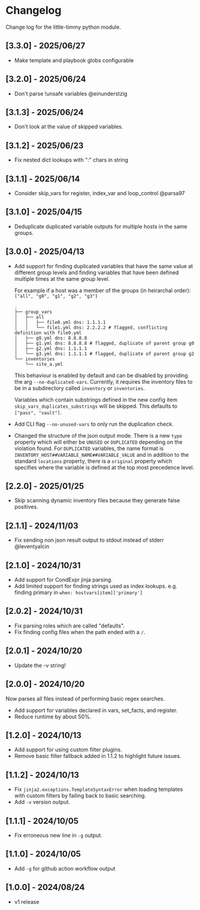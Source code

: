 # Changelog

Change log for the little-timmy python module.

## [3.3.0] - 2025/06/27

- Make template and playbook globs configurable

## [3.2.0] - 2025/06/24

- Don't parse !unsafe variables @einunderstzig

## [3.1.3] - 2025/06/24

- Don't look at the value of skipped variables.

## [3.1.2] - 2025/06/23

- Fix nested dict lookups with ":" chars in string

## [3.1.1] - 2025/06/14

- Consider skip_vars for register, index_var and loop_control @parsa97

## [3.1.0] - 2025/04/15

- Deduplicate duplicated variable outputs for multiple hosts in the same groups.

## [3.0.0] - 2025/04/13

- Add support for finding duplicated variables that have the same value at different group levels and finding variables that have been defined
multiple times at the same group level.

    For example if a host was a member of the groups (in heirarchal order): `["all", "g0", "g1", "g2", "g3"]`

    ```text
    .
    ├── group_vars
    │   ├── all
    │   │   ├── file0.yml dns: 1.1.1.1
    │   │   └── file1.yml dns: 2.2.2.2 # flagged, conflicting definition with file0.yml
    │   ├── g0.yml dns: 8.8.8.8
    │   ├── g1.yml dns: 8.8.8.8 # flagged, duplicate of parent group g0
    │   ├── g2.yml dns: 1.1.1.1
    │   └── g3.yml dns: 1.1.1.1 # flagged, duplicate of parent group g2
    └── inventories
        └── site_a.yml
    ```

    This behaviour is enabled by default and can be disabled by providing the arg `--no-duplicated-vars`. Currently, it requires the inventory files to
    be in a subdirectory called `inventory` or `inventories`.

    Variables which contain substrings defined in the new config item `skip_vars_duplicates_substrings` will be skipped.
    This defaults to `["pass", "vault"]`.

- Add CLI flag `--no-unused-vars` to only run the duplication check.
- Changed the structure of the json output mode. There is a new `type` property which will either be `UNUSED` or `DUPLICATED` depending on the
violation found. For `DUPLICATED` variables, the name format is `INVENTORY_HOST##VARIABLE_NAME##VARIABLE_VALUE` and in addition to the standard
`locations` property, there is a `original` property which specifies where the variable is defined at the top most precedence level.

## [2.2.0] - 2025/01/25

- Skip scanning dynamic inventory files because they generate false positives.

## [2.1.1] - 2024/11/03

- Fix sending non json result output to stdout instead of stderr @leventyalcin

## [2.1.0] - 2024/10/31

- Add support for CondExpr jinja parsing.
- Add limited support for finding strings used as index lookups. e.g. finding primary in `when: hostvars[item]['primary']`

## [2.0.2] - 2024/10/31

- Fix parsing roles which are called "defaults".
- Fix finding config files when the path ended with a `/`.

## [2.0.1] - 2024/10/20

- Update the -v string!

## [2.0.0] - 2024/10/20

Now parses all files instead of performing basic regex searches.

- Add support for variables declared in vars, set_facts, and register.
- Reduce runtime by about 50%.

## [1.2.0] - 2024/10/13

- Add support for using custom filter plugins.
- Remove basic filter fallback added in 1.1.2 to highlight future issues.

## [1.1.2] - 2024/10/13

- Fix `jinja2.exceptions.TemplateSyntaxError` when loading templates with custom filters by failing back to basic searching.
- Add `-v` version output.

## [1.1.1] - 2024/10/05

- Fix erroneous new line in `-g` output.

## [1.1.0] - 2024/10/05

- Add `-g` for github action workflow output

## [1.0.0] - 2024/08/24

- v1 release
